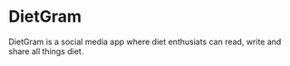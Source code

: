 # DietGram
DietGram is a social media app where diet enthusiats can read, write and share all things diet.
